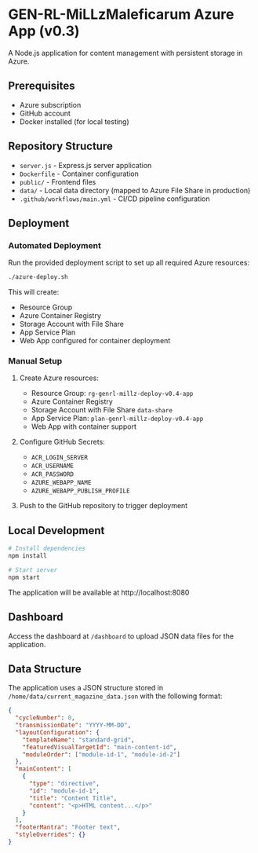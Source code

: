 # GEN-RL-MiLLzMaleficarum Azure App (v0.3)

A Node.js application for content management with persistent storage in Azure.

## Prerequisites

- Azure subscription
- GitHub account
- Docker installed (for local testing)

## Repository Structure

- `server.js` - Express.js server application
- `Dockerfile` - Container configuration
- `public/` - Frontend files
- `data/` - Local data directory (mapped to Azure File Share in production)
- `.github/workflows/main.yml` - CI/CD pipeline configuration

## Deployment

### Automated Deployment

Run the provided deployment script to set up all required Azure resources:

```bash
./azure-deploy.sh
```

This will create:
- Resource Group
- Azure Container Registry
- Storage Account with File Share
- App Service Plan
- Web App configured for container deployment

### Manual Setup

1. Create Azure resources:
   - Resource Group: `rg-genrl-millz-deploy-v0.4-app`
   - Azure Container Registry
   - Storage Account with File Share `data-share`
   - App Service Plan: `plan-genrl-millz-deploy-v0.4-app`
   - Web App with container support

2. Configure GitHub Secrets:
   - `ACR_LOGIN_SERVER`
   - `ACR_USERNAME`
   - `ACR_PASSWORD`
   - `AZURE_WEBAPP_NAME`
   - `AZURE_WEBAPP_PUBLISH_PROFILE`

3. Push to the GitHub repository to trigger deployment

## Local Development

```bash
# Install dependencies
npm install

# Start server
npm start
```

The application will be available at http://localhost:8080

## Dashboard

Access the dashboard at `/dashboard` to upload JSON data files for the application.

## Data Structure

The application uses a JSON structure stored in `/home/data/current_magazine_data.json` with the following format:

```json
{
  "cycleNumber": 0,
  "transmissionDate": "YYYY-MM-DD",
  "layoutConfiguration": {
    "templateName": "standard-grid",
    "featuredVisualTargetId": "main-content-id",
    "moduleOrder": ["module-id-1", "module-id-2"]
  },
  "mainContent": [
    {
      "type": "directive",
      "id": "module-id-1",
      "title": "Content Title",
      "content": "<p>HTML content...</p>"
    }
  ],
  "footerMantra": "Footer text",
  "styleOverrides": {}
}
```